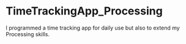 # TimeTrackingApp_Processing
I programmed a time tracking app for daily use but also to extend my Processing skills.
